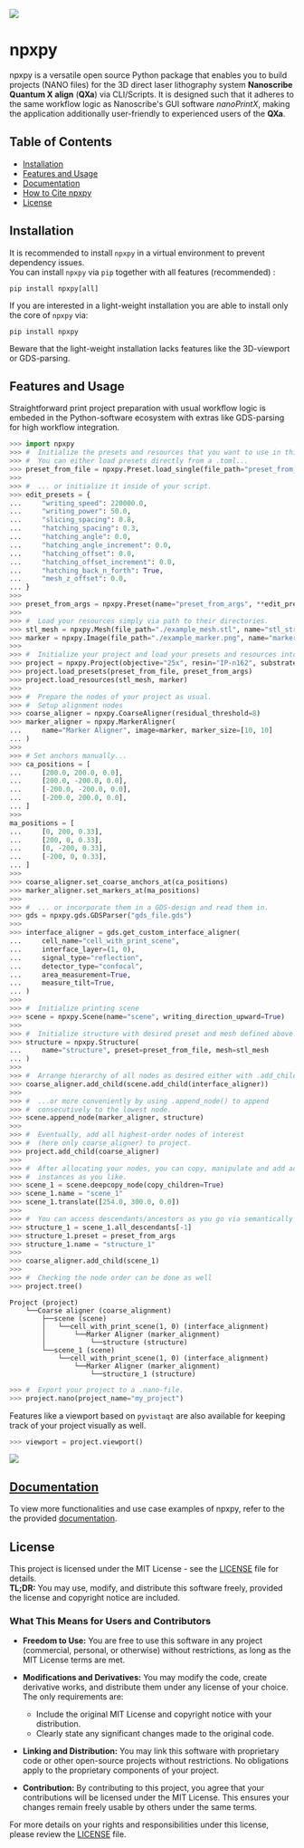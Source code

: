 ![](images/logo.svg)
# npxpy

npxpy is a versatile open source Python package that enables you to build projects (NANO files) for the 3D direct laser 
lithography system **Nanoscribe Quantum X align** (**QXa**) via CLI/Scripts. It is designed such that it adheres to the
same workflow logic as Nanoscribe's GUI software *nanoPrintX*, making the application additionally user-friendly to
experienced users of the **QXa**.

## Table of Contents
- [Installation](#installation)
- [Features and Usage](#usageandfeatures)
- [Documentation](#documentation)
- [How to Cite npxpy](#howtocitenpxpy)
- [License](#license)

## Installation
It is recommended to install ```npxpy``` in a virtual environment to prevent dependency issues.\
You can install ```npxpy``` via ```pip``` together with all features (recommended) :
```
pip install npxpy[all]
```
If you are interested in a light-weight installation you are able to install only the core of ```npxpy``` via:
```
pip install npxpy
```
Beware that the light-weight installation lacks features like the 3D-viewport or GDS-parsing.

## Features and Usage
Straightforward print project preparation with usual workflow logic is embeded in the Python-software ecosystem
with extras like GDS-parsing for high workflow integration.
```python
>>> import npxpy
>>> #  Initialize the presets and resources that you want to use in this project.
>>> #  You can either load presets directly from a .toml...
>>> preset_from_file = npxpy.Preset.load_single(file_path="preset_from_file.toml")
>>> 
>>> #  ... or initialize it inside of your script.
>>> edit_presets = {
...     "writing_speed": 220000.0,
...     "writing_power": 50.0,
...     "slicing_spacing": 0.8,
...     "hatching_spacing": 0.3,
...     "hatching_angle": 0.0,
...     "hatching_angle_increment": 0.0,
...     "hatching_offset": 0.0,
...     "hatching_offset_increment": 0.0,
...     "hatching_back_n_forth": True,
...     "mesh_z_offset": 0.0,
... }
>>> 
>>> preset_from_args = npxpy.Preset(name="preset_from_args", **edit_presets)
>>> 
>>> #  Load your resources simply via path to their directories.
>>> stl_mesh = npxpy.Mesh(file_path="./example_mesh.stl", name="stl_structure")
>>> marker = npxpy.Image(file_path="./example_marker.png", name="marker_image")
>>> 
>>> #  Initialize your project and load your presets and resources into it.
>>> project = npxpy.Project(objective="25x", resin="IP-n162", substrate="FuSi")
>>> project.load_presets(preset_from_file, preset_from_args)
>>> project.load_resources(stl_mesh, marker)
>>> 
>>> #  Prepare the nodes of your project as usual.
>>> #  Setup alignment nodes
>>> coarse_aligner = npxpy.CoarseAligner(residual_threshold=8)
>>> marker_aligner = npxpy.MarkerAligner(
...     name="Marker Aligner", image=marker, marker_size=[10, 10]
... )
>>> 
>>> # Set anchors manually...
>>> ca_positions = [
...     [200.0, 200.0, 0.0],
...     [200.0, -200.0, 0.0],
...     [-200.0, -200.0, 0.0],
...     [-200.0, 200.0, 0.0],
... ]
>>> 
ma_positions = [
...     [0, 200, 0.33],
...     [200, 0, 0.33],
...     [0, -200, 0.33],
...     [-200, 0, 0.33],
... ]
>>> 
>>> coarse_aligner.set_coarse_anchors_at(ca_positions)
>>> marker_aligner.set_markers_at(ma_positions)
>>> 
>>> #  ... or incorporate them in a GDS-design and read them in.
>>> gds = npxpy.gds.GDSParser("gds_file.gds")
>>> 
>>> interface_aligner = gds.get_custom_interface_aligner(
...     cell_name="cell_with_print_scene",
...     interface_layer=(1, 0),
...     signal_type="reflection",
...     detector_type="confocal",
...     area_measurement=True,
...     measure_tilt=True,
... )
>>> 
>>> #  Initialize printing scene
>>> scene = npxpy.Scene(name="scene", writing_direction_upward=True)
>>> 
>>> #  Initialize structure with desired preset and mesh defined above.
>>> structure = npxpy.Structure(
...     name="structure", preset=preset_from_file, mesh=stl_mesh
... )
>>> 
>>> #  Arrange hierarchy of all nodes as desired either with .add_child()...
>>> coarse_aligner.add_child(scene.add_child(interface_aligner))
>>> 
>>> #  ...or more conveniently by using .append_node() to append
>>> #  consecutively to the lowest node.
>>> scene.append_node(marker_aligner, structure)
>>> 
>>> #  Eventually, add all highest-order nodes of interest
>>> #  (here only coarse_aligner) to project.
>>> project.add_child(coarse_aligner)
>>> 
>>> #  After allocating your nodes, you can copy, manipulate and add additional
>>> #  instances as you like.
>>> scene_1 = scene.deepcopy_node(copy_children=True)
>>> scene_1.name = "scene_1"
>>> scene_1.translate([254.0, 300.0, 0.0])
>>> 
>>> #  You can access descendants/ancestors as you go via semantically ordered lists.
>>> structure_1 = scene_1.all_descendants[-1]
>>> structure_1.preset = preset_from_args
>>> structure_1.name = "structure_1"
>>> 
>>> coarse_aligner.add_child(scene_1)
>>> 
>>> #  Checking the node order can be done as well
>>> project.tree() 
```
```
Project (project)
    └──Coarse aligner (coarse_alignment)
        ├──scene (scene)
        │   └──cell_with_print_scene(1, 0) (interface_alignment)
        │       └──Marker Aligner (marker_alignment)
        │           └──structure (structure)
        └──scene_1 (scene)
            └──cell_with_print_scene(1, 0) (interface_alignment)
                └──Marker Aligner (marker_alignment)
                    └──structure_1 (structure)
```
```python
>>> #  Export your project to a .nano-file.
>>> project.nano(project_name="my_project")
```
Features like a viewport based on ```pyvistaqt``` are also available for keeping track of your project visually as well.
```python
>>> viewport = project.viewport()
```
![](examples/example_README/example0_viewport.png)

## [Documentation](heregoesthelink!)
To view more functionalities and use case examples of npxpy, refer to the the provided [documentation](heregoesthelink!).

## License

This project is licensed under the MIT License - see the [LICENSE](https://github.com/cuenlueer/nanoAPI/blob/main/LICENSE)
file for details.\
**TL;DR:** You may use, modify, and distribute this software freely, provided the license and copyright notice are included.
### What This Means for Users and Contributors

- **Freedom to Use:** You are free to use this software in any project (commercial, personal, or otherwise) without
restrictions, as long as the MIT License terms are met.

- **Modifications and Derivatives:** You may modify the code, create derivative works, and distribute them under any
license of your choice. The only requirements are:
  - Include the original MIT License and copyright notice with your distribution.
  - Clearly state any significant changes made to the original code.
- **Linking and Distribution:** You may link this software with proprietary code or other open-source projects without
restrictions. No obligations apply to the proprietary components of your project.

- **Contribution:** By contributing to this project, you agree that your contributions will be licensed under the
MIT License. This ensures your changes remain freely usable by others under the same terms.

For more details on your rights and responsibilities under this license, please review the [LICENSE](https://github.com/cuenlueer/nanoAPI/blob/main/LICENSE) file.
